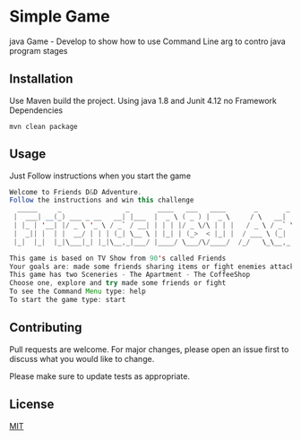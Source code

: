 # Simple Game

java Game - Develop to show how to use Command Line arg to contro java program stages

## Installation

Use Maven build the project.
Using java 1.8 and Junit 4.12 no Framework Dependencies

```buil
mvn clean package
```

## Usage

Just Follow instructions when you start the game

```java
Welcome to Friends D&D Adventure. 
Follow the instructions and win this challenge
  _____     _                _       ____   ___   ____       _       _                 _                  
 |  ___| __(_) ___ _ __   __| |___  |  _ \ ( _ ) |  _ \     / \   __| |_   _____ _ __ | |_ _   _ _ __ ___ 
 | |_ | '__| |/ _ \ '_ \ / _` / __| | | | |/ _ \/\ | | |   / _ \ / _` \ \ / / _ \ '_ \| __| | | | '__/ _ \
 |  _|| |  | |  __/ | | | (_| \__ \ | |_| | (_>  < |_| |  / ___ \ (_| |\ V /  __/ | | | |_| |_| | | |  __/
 |_|  |_|  |_|\___|_| |_|\__,_|___/ |____/ \___/\/____/  /_/   \_\__,_| \_/ \___|_| |_|\__|\__,_|_|  \___|

This game is based on TV Show from 90's called Friends
Your goals are: made some friends sharing items or fight enemies attacking
This game has two Sceneries - The Apartment - The CoffeeShop  
Choose one, explore and try made some friends or fight
To see the Command Menu type: help
To start the game type: start
```


## Contributing
Pull requests are welcome. For major changes, please open an issue first to discuss what you would like to change.

Please make sure to update tests as appropriate.

## License
[MIT](https://choosealicense.com/licenses/mit/)
